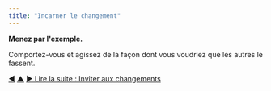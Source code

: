 ```yaml
---
title: "Incarner le changement"
---
```



<strong>Menez par l'exemple.</strong>

Comportez-vous et agissez de la façon dont vous voudriez que les autres le fassent.

<div class="bottom-nav">
<a href="create-a-pull-system-for-organizational-change.html" title="Retour à : Changements organisationnels par flux tirés">◀</a> <a href="bringing-in-s3.html" title="Remonter: Intégrer la S3">▲</a> <a href="invite-change.html" title="Lire la suite : Inviter aux changements">▶ Lire la suite : Inviter aux changements</a>
</div>


<script type="text/javascript">
Mousetrap.bind('g n', function() {
    window.location.href = 'invite-change.html';
    return false;
});
</script>

